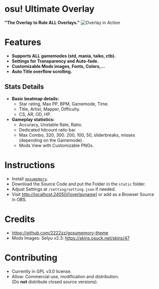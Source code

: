 # osu! Ultimate Overlay

**"The Overlay to Rule ALL Overlays."**
![Overlay in Action](https://cdn.discordapp.com/attachments/931134695884857365/1236711531182555238/demo.png?ex=663900de&is=6637af5e&hm=56394b31983e53d4aadb70dc822bd410e72d00a4095259173825e892d62bac27&)
# Features

- **Supports ALL gamemodes (std, mania, taiko, ctb).**
- **Settings for Transparency and Auto-fade.**
- **Customizable Mods images, Fonts, Colors,...**
- **Auto Title overflow scrolling.**

## Stats Details
- **Basic beatmap details:**
	- Star rating, Max PP, BPM, Gamemode, Time.
	- Title, Artist, Mapper, Difficulty.
	- CS, AR, OD, HP.
- **Gameplay statistics:**
	- Accuracy, Unstable Rate, Ratio.
	- Dedicated hitcount ratio bar.
	- Max Combo, 320, 300. 200, 100, 50, sliderbreaks, misses
	(depending on the Gamemode).
	- Mods View with Customizable PNGs.

# Instructions

- Install [`gosumemory`](https://github.com/l3lackShark/gosumemory).
- Download the Source Code and put the Folder in the `static` folder.
- Adjust Settings at `/setting/setting.json` if needed.
- Visit [http://localhost:24050/[overlayname]](http://localhost:24050/) or add as a Browser Source in OBS.

# Credits
- https://github.com/2222zz/gosumemory-theme
- Mods Images: Selyu v2.3: https://skins.osuck.net/skins/47

# Contributing
- Currently in GPL v3.0 license.
- Allow: Commercial use, modification and distribution.\
(Do **not** distribute closed source versions).
